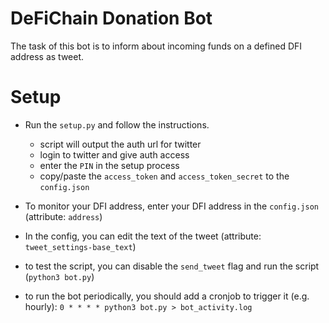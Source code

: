 # DeFiChain Donation Bot

The task of this bot is to inform about incoming funds on a defined DFI address as tweet.


# Setup

* Run the `setup.py` and follow the instructions.

	- script will output the auth url for twitter
	- login to twitter and give auth access
	- enter the `PIN` in the setup process
	- copy/paste the `access_token` and `access_token_secret` to the `config.json`

* To monitor your DFI address, enter your DFI address in the `config.json` (attribute: `address`)

* In the config, you can edit the text of the tweet (attribute: `tweet_settings-base_text`)

* to test the script, you can disable the `send_tweet` flag and run the script (`python3 bot.py`)

* to run the bot periodically, you should add a cronjob to trigger it (e.g. hourly):
`0 * * * * python3 bot.py > bot_activity.log`
